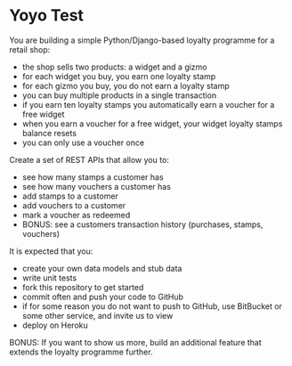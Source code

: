 Yoyo Test
=========

You are building a simple Python/Django-based loyalty programme for a retail shop:

- the shop sells two products: a widget and a gizmo
- for each widget you buy, you earn one loyalty stamp
- for each gizmo you buy, you do not earn a loyalty stamp
- you can buy multiple products in a single transaction
- if you earn ten loyalty stamps you automatically earn a voucher for a free widget
- when you earn a voucher for a free widget, your widget loyalty stamps balance resets
- you can only use a voucher once

Create a set of REST APIs that allow you to:
- see how many stamps a customer has
- see how many vouchers a customer has
- add stamps to a customer
- add vouchers to a customer
- mark a voucher as redeemed
- BONUS: see a customers transaction history (purchases, stamps, vouchers)

It is expected that you:
- create your own data models and stub data
- write unit tests
- fork this repository to get started
- commit often and push your code to GitHub
- if for some reason you do not want to push to GitHub, use BitBucket or some other service, and invite us to view
- deploy on Heroku

BONUS: If you want to show us more, build an additional feature that extends the loyalty programme further.
